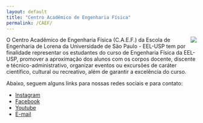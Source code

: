 ```yaml
---
layout: default
title: "Centro Acadêmico de Engenharia Física"
permalink: /CAEF/
---
```


<img style="float: right;" src="{{site.baseurl}}/img/eventos/Capturar.png">

O Centro Acadêmico de Engenharia Física (C.A.E.F.) da Escola de Engenharia de Lorena da Universidade de São Paulo - EEL-USP tem por finalidade representar os estudantes do curso de Engenharia Física da EEL-USP, promover a aproximação dos alunos com os corpos docente, discente e técnico-administrativo, organizar eventos ou excursões de caráter científico, cultural ou recreativo, além de garantir a excelência do curso.

Abaixo, seguem alguns links para nossas redes sociais e para contato:
* [Instagram](https://www.instagram.com/caef.usp/)
* [Facebook](https://www.facebook.com/caefusp)
* [Youtube](https://www.youtube.com/channel/UCfKWhVD3tGSINmUdTjPfuAA)
* <a href = "mailto:caef.eel.usp@gmail.com">E-mail</a>
